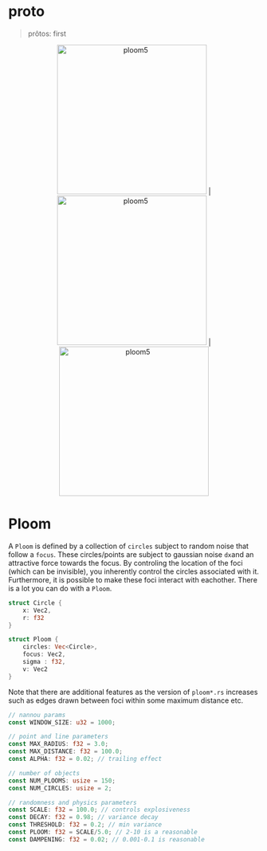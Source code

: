 # proto

> prôtos: first


<center>
    
<img src="https://github.com/magi-1/nomos/blob/main/proto/images/ploom5_3.png" alt="ploom5" width="300"/> | <img src="https://github.com/magi-1/nomos/blob/main/proto/images/ploom3.png" alt="ploom5" width="300"/> | <img src="https://github.com/magi-1/nomos/blob/main/proto/images/ploom6_2.png" alt="ploom5" width="300"/> 
    
</center>

# Ploom

A ```Ploom``` is defined by a collection of `circles` subject to random noise that follow a `focus`. These circles/points are subject to gaussian noise `dx`and an attractive force towards the focus. By controling the location of the foci (which can be invisible), you inherently control the circles associated with it. Furthermore, it is possible to make these foci interact with eachother. There is a lot you can do with a `Ploom`. 


```rust
struct Circle {
    x: Vec2,
    r: f32
}

struct Ploom {
    circles: Vec<Circle>,
    focus: Vec2,
    sigma : f32,
    v: Vec2
}
```

Note that there are additional features as the version of `ploom*.rs` increases such as edges drawn between foci within some maximum distance etc. 

```rust
// nannou params
const WINDOW_SIZE: u32 = 1000;

// point and line parameters
const MAX_RADIUS: f32 = 3.0;
const MAX_DISTANCE: f32 = 100.0;
const ALPHA: f32 = 0.02; // trailing effect

// number of objects
const NUM_PLOOMS: usize = 150;
const NUM_CIRCLES: usize = 2;

// randomness and physics parameters
const SCALE: f32 = 100.0; // controls explosiveness
const DECAY: f32 = 0.98; // variance decay
const THRESHOLD: f32 = 0.2; // min variance
const PLOOM: f32 = SCALE/5.0; // 2-10 is a reasonable
const DAMPENING: f32 = 0.02; // 0.001-0.1 is reasonable
```
